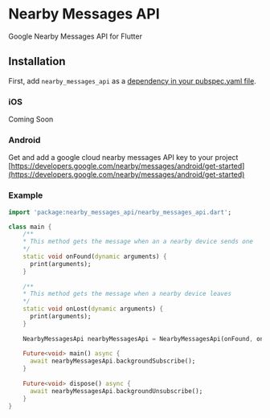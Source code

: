 # Nearby Messages API

Google Nearby Messages API for Flutter

## Installation
First, add `nearby_messages_api` as a [dependency in your pubspec.yaml file](https://flutter.io/platform-plugins/).

### iOS
Coming Soon

### Android

Get and add a google cloud nearby messages API key to your project [https://developers.google.com/nearby/messages/android/get-started](https://developers.google.com/nearby/messages/android/get-started)

### Example
```dart
import 'package:nearby_messages_api/nearby_messages_api.dart';

class main {
    /**
    * This method gets the message when an a nearby device sends one
    */
    static void onFound(dynamic arguments) {
      print(arguments);
    }
    
    /**
    * This method gets the message when a nearby device leaves
    */
    static void onLost(dynamic arguments) {
      print(arguments);
    }
    
    NearbyMessagesApi nearbyMessagesApi = NearbyMessagesApi(onFound, onLost);
    
    Future<void> main() async {
      await nearbyMessagesApi.backgroundSubscribe();
    }
    
    Future<void> dispose() async {
      await nearbyMessagesApi.backgroundUnsubscribe();
    }
}
```
